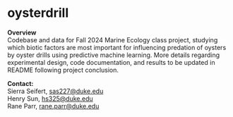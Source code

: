 # oysterdrill
**Overview**  
Codebase and data for Fall 2024 Marine Ecology class project, studying which biotic factors are most important for influencing predation of oysters by oyster drills using predictive machine learning. More details regarding experimental design, code documentation, and results to be updated in README following project conclusion.

**Contact:**  
Sierra Seifert, sas227@duke.edu  
Henry Sun, hs325@duke.edu  
Rane Parr, rane.parr@duke.edu  
